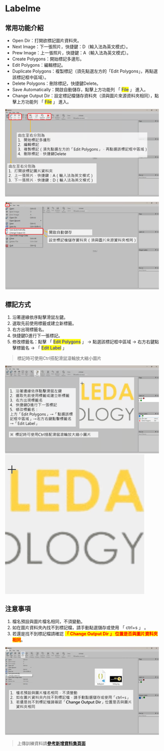 # Labelme

## 常用功能介紹

* Open Dir：打開欲標記圖片資料夾。
* Next Image：下一張照片，快捷鍵：D（輸入法為英文模式）。
* Prew Image：上一張照片，快捷鍵：A（輸入法為英文模式）。
* Create Polygons：開始標記多邊形。
* Edit Polygons：編輯標記。
* Duplicate Polygons：複製標記（須先點選左方的「Edit Polygons」，再點選該標記框中區域）。
* Delete Polygons：刪除標記，快捷鍵Delete。
* Save Automatically：開啟自動儲存，點擊上方功能列 「 <mark style="color:blue;">File</mark> 」 進入。
* Change Output Dir：設定標記檔儲存資料夾（須與圖片來源資料夾相同），點擊上方功能列 「 <mark style="color:blue;">File</mark> 」 進入。

![alt text](image-3.png)


![alt text](image-4.png)


## 標記方式

1. 沿著邊緣依序點擊滑鼠左鍵。
2. 選取先前使用標籤或建立新標籤。
3. 右方出現標籤名。
4. 快捷鍵D進行下一張標記。
5. 修改標籤名：點擊 「 <mark style="color:blue;">Edit Polygons</mark> 」 → 點選該標記框中區域 → 右方右鍵點擊標籤名 → 「 <mark style="color:blue;">Edit Label</mark> 」&#x20;

> 標記時可使用Ctrl搭配滑鼠滾輪放大縮小圖片

![alt text](image-5.png)
![alt text](me檔案嘗試.gif)


## 注意事項

1. 檔名預設與圖片檔名相同，不須變動。
2. 如在圖片資料夾內找不到標記檔，請手動點選儲存或使用 「 ctrl+s 」 。
3. 若還是找不到標記檔請確認 <mark style="color:red;">**「 Change Output Dir 」 位置是否與圖片資料夾相同**</mark>。


![alt text](image-6.png)

> 上傳訓練資料請[**參考新增資料集頁面**](../../mo-xing-xun-lian-tui-lun/shi-li-fen-ge/xin-zeng-zi-liao-ji/)
